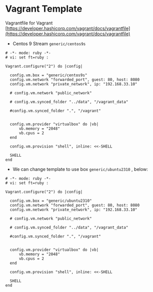 # Vagrant Template

Vagrantfile  for Vagrant
[https://developer.hashicorp.com/vagrant/docs/vagrantfile](https://developer.hashicorp.com/vagrant/docs/vagrantfile)

- Centos 9 Stream `generic/centos9s`
```
# -*- mode: ruby -*-
# vi: set ft=ruby :

Vagrant.configure("2") do |config|

  config.vm.box = "generic/centos9s"
  config.vm.network "forwarded_port", guest: 80, host: 8080
  config.vm.network "private_network", ip: "192.168.33.10"

  # config.vm.network "public_network"

  # config.vm.synced_folder "../data", "/vagrant_data"

  #config.vm.synced_folder ".", "/vagrant"


  config.vm.provider "virtualbox" do |vb|
      vb.memory = "2048"
      vb.cpus = 2
  end

  config.vm.provision "shell", inline: <<-SHELL

  SHELL
end
```


- We can change template to use box  ``generic/ubuntu2310`` , below:
```
# -*- mode: ruby -*-
# vi: set ft=ruby :

Vagrant.configure("2") do |config|

  config.vm.box = "generic/ubuntu2310"
  config.vm.network "forwarded_port", guest: 80, host: 8080
  config.vm.network "private_network", ip: "192.168.33.10"

  # config.vm.network "public_network"

  # config.vm.synced_folder "../data", "/vagrant_data"

  #config.vm.synced_folder ".", "/vagrant"


  config.vm.provider "virtualbox" do |vb|
      vb.memory = "2048"
      vb.cpus = 2
  end

  config.vm.provision "shell", inline: <<-SHELL

  SHELL
end
```

